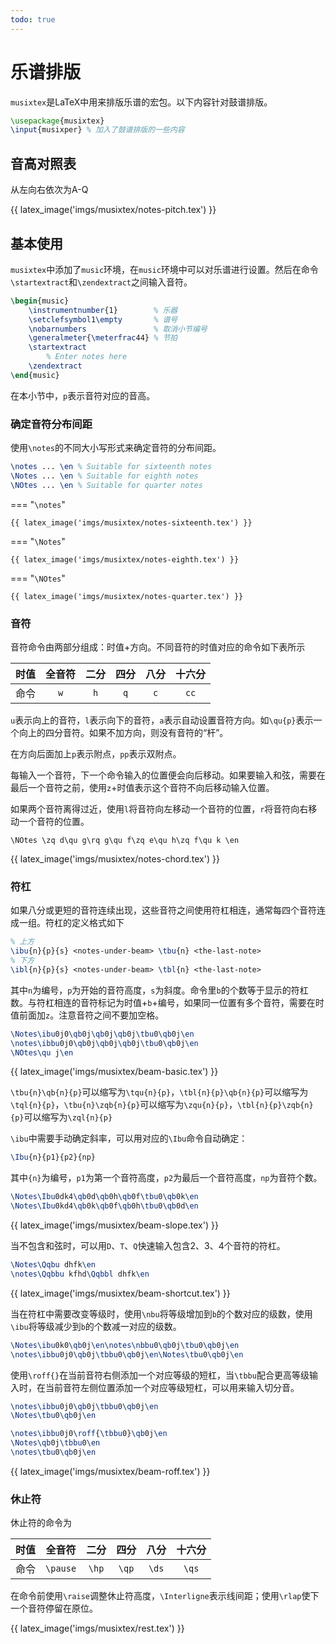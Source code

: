 ```yaml
---
todo: true
---
```


# 乐谱排版

`musixtex`是LaTeX中用来排版乐谱的宏包。以下内容针对鼓谱排版。

```tex
\usepackage{musixtex}
\input{musixper} % 加入了鼓谱排版的一些内容
```

## 音高对照表

从左向右依次为A-Q

{{ latex_image('imgs/musixtex/notes-pitch.tex') }}

## 基本使用

`musixtex`中添加了`music`环境，在`music`环境中可以对乐谱进行设置。然后在命令`\startextract`和`\zendextract`之间输入音符。

```tex
\begin{music}
    \instrumentnumber{1}        % 乐器
    \setclefsymbol1\empty       % 谱号
    \nobarnumbers               % 取消小节编号
    \generalmeter{\meterfrac44} % 节拍
    \startextract
        % Enter notes here
    \zendextract
\end{music}
```

在本小节中，`p`表示音符对应的音高。

### 确定音符分布间距

使用`\notes`的不同大小写形式来确定音符的分布间距。

```tex
\notes ... \en % Suitable for sixteenth notes
\Notes ... \en % Suitable for eighth notes
\NOtes ... \en % Suitable for quarter notes
```

=== "`\notes`"

    {{ latex_image('imgs/musixtex/notes-sixteenth.tex') }}

=== "`\Notes`"

    {{ latex_image('imgs/musixtex/notes-eighth.tex') }}

=== "`\NOtes`"

    {{ latex_image('imgs/musixtex/notes-quarter.tex') }}

### 音符

音符命令由两部分组成：时值+方向。不同音符的时值对应的命令如下表所示

|时值|全音符|二分|四分|八分|十六分|
|:-:|:-:|:-:|:-:|:-:|:-:|
|命令|`w`|`h`|`q`|`c`|`cc`|

`u`表示向上的音符，`l`表示向下的音符，`a`表示自动设置音符方向。如`\qu{p}`表示一个向上的四分音符。如果不加方向，则没有音符的“杆”。

在方向后面加上`p`表示附点，`pp`表示双附点。

每输入一个音符，下一个命令输入的位置便会向后移动。如果要输入和弦，需要在最后一个音符之前，使用`z`+时值表示这个音符不向后移动输入位置。

如果两个音符离得过近，使用`l`将音符向左移动一个音符的位置，`r`将音符向右移动一个音符的位置。

```\tex
\NOtes \zq d\qu g\rq g\qu f\zq e\qu h\zq f\qu k \en
```

{{ latex_image('imgs/musixtex/notes-chord.tex') }}

### 符杠

如果八分或更短的音符连续出现，这些音符之间使用符杠相连，通常每四个音符连成一组。符杠的定义格式如下

```tex
% 上方
\ibu{n}{p}{s} <notes-under-beam> \tbu{n} <the-last-note>
% 下方
\ibl{n}{p}{s} <notes-under-beam> \tbl{n} <the-last-note>
```

其中`n`为编号，`p`为开始的音符高度，`s`为斜度。命令里`b`的个数等于显示的符杠数。与符杠相连的音符标记为时值+`b`+编号，如果同一位置有多个音符，需要在时值前面加`z`。注意音符之间不要加空格。

```tex
\Notes\ibu0j0\qb0j\qb0j\qb0j\tbu0\qb0j\en
\notes\ibbu0j0\qb0j\qb0j\qb0j\tbu0\qb0j\en
\NOtes\qu j\en
```

{{ latex_image('imgs/musixtex/beam-basic.tex') }}

`\tbu{n}\qb{n}{p}`可以缩写为`\tqu{n}{p}`，`\tbl{n}{p}\qb{n}{p}`可以缩写为`\tql{n}{p}`，`\tbu{n}\zqb{n}{p}`可以缩写为`\zqu{n}{p}`，`\tbl{n}{p}\zqb{n}{p}`可以缩写为`\zql{n}{p}`

`\ibu`中需要手动确定斜率，可以用对应的`\Ibu`命令自动确定：

```tex
\Ibu{n}{p1}{p2}{np}
```

其中`{n}`为编号，`p1`为第一个音符高度，`p2`为最后一个音符高度，`np`为音符个数。

```tex
\Notes\Ibu0dk4\qb0d\qb0h\qb0f\tbu0\qb0k\en
\Notes\Ibu0kd4\qb0k\qb0f\qb0h\tbu0\qb0d\en
```

{{ latex_image('imgs/musixtex/beam-slope.tex') }}

当不包含和弦时，可以用`D`、`T`、`Q`快速输入包含2、3、4个音符的符杠。

```tex
\Notes\Qqbu dhfk\en
\notes\Qqbbu kfhd\Qqbbl dhfk\en
```

{{ latex_image('imgs/musixtex/beam-shortcut.tex') }}

当在符杠中需要改变等级时，使用`\nbu`将等级增加到`b`的个数对应的级数，使用`\ibu`将等级减少到`b`的个数减一对应的级数。

```tex
\Notes\ibu0k0\qb0j\en\notes\nbbu0\qb0j\tbu0\qb0j\en
\notes\ibbu0j0\qb0j\tbbu0\qb0j\en\Notes\tbu0\qb0j\en
```

使用`\roff{}`在当前音符右侧添加一个对应等级的短杠，当`\tbbu`配合更高等级输入时，在当前音符左侧位置添加一个对应等级短杠，可以用来输入切分音。

```tex
\notes\ibbu0j0\qb0j\tbbu0\qb0j\en
\Notes\tbu0\qb0j\en

\notes\ibbu0j0\roff{\tbbu0}\qb0j\en
\Notes\qb0j\tbbu0\en
\notes\tbu0\qb0j\en
```

{{ latex_image('imgs/musixtex/beam-roff.tex') }}

### 休止符

休止符的命令为

|时值|全音符|二分|四分|八分|十六分|
|:-:|:-:|:-:|:-:|:-:|:-:|
|命令|`\pause`|`\hp`|`\qp`|`\ds`|`\qs`|

在命令前使用`\raise`调整休止符高度，`\Interligne`表示线间距；使用`\rlap`使下一个音符停留在原位。

{{ latex_image('imgs/musixtex/rest.tex') }}
